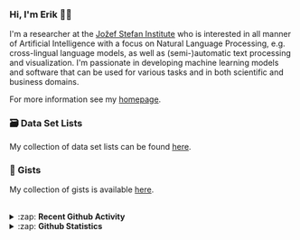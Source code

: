 ### Hi, I'm Erik 👋🏼 

I'm a researcher at the [Jožef Stefan Institute][job] who is interested in all manner of Artificial Intelligence with a focus on Natural Language Processing, e.g. cross-lingual language models, as well as (semi-)automatic text processing and visualization. I'm passionate in developing machine learning models and software that can be used for various tasks and in both scientific and business domains.

For more information see my [homepage][homepage].

### 🗃️ Data Set Lists
My collection of data set lists can be found [here][datasets].

### 🔖 Gists
My collection of gists is available [here][gists].

<br />

<details>
  <summary>:zap: <b>Recent Github Activity</b></summary>
  
<!--START_SECTION:activity-->
1. 🎉 Merged PR [#655](https://github.com/qminer/qminer/pull/655) in [qminer/qminer](https://github.com/qminer/qminer)
2. 🎉 Merged PR [#171](https://github.com/X5GON/platform-api/pull/171) in [X5GON/platform-api](https://github.com/X5GON/platform-api)
3. 🎉 Merged PR [#172](https://github.com/X5GON/platform-api/pull/172) in [X5GON/platform-api](https://github.com/X5GON/platform-api)
4. 💪 Opened PR [#172](https://github.com/X5GON/platform-api/pull/172) in [X5GON/platform-api](https://github.com/X5GON/platform-api)
5. 🎉 Merged PR [#169](https://github.com/X5GON/platform-api/pull/169) in [X5GON/platform-api](https://github.com/X5GON/platform-api)
<!--END_SECTION:activity-->

</details>

<details>
  <summary>:zap: <b>Github Statistics</b></summary>
  
  <img align="left" alt="codeSTACKr's Github Stats" src="https://github-readme-stats.vercel.app/api?username=eriknovak&show_icons=true&theme=buefy&hide_border=true" />

</details>

[job]: https://ailab.ijs.si/
[homepage]: https://ailab.ijs.si/eriknovak/
[gists]: https://gist.github.com/ErikNovak
[datasets]: ./datasets/README.md
